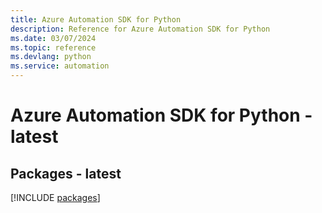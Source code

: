 ```yaml
---
title: Azure Automation SDK for Python
description: Reference for Azure Automation SDK for Python
ms.date: 03/07/2024
ms.topic: reference
ms.devlang: python
ms.service: automation
---
```

# Azure Automation SDK for Python - latest
## Packages - latest
[!INCLUDE [packages](automation-index.md)]